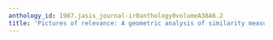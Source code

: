```yaml
---
anthology_id: 1987.jasis_journal-ir0anthology0volumeA38A6.2
title: 'Pictures of relevance: A geometric analysis of similarity measures'
---
```


